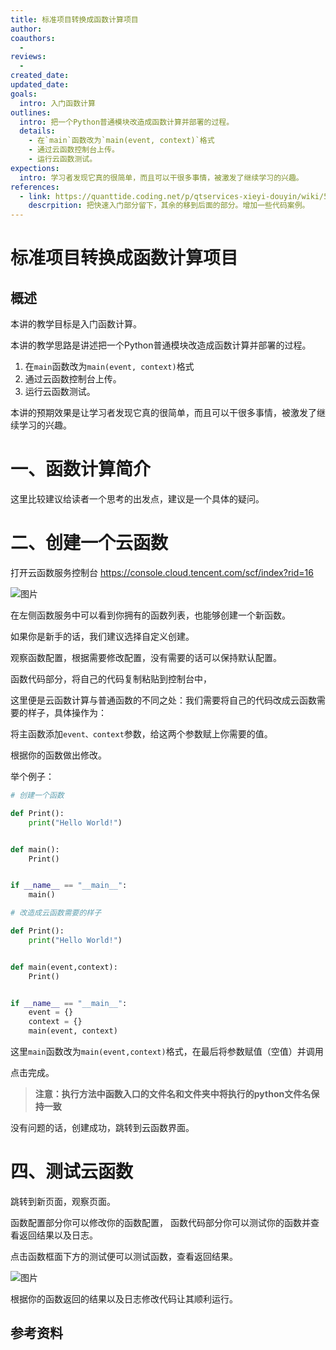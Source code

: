 ```yaml
---
title: 标准项目转换成函数计算项目
author: 
coauthors:
  - 
reviews: 
  - 
created_date: 
updated_date: 
goals: 
  intro: 入门函数计算
outlines:
  intro: 把一个Python普通模块改造成函数计算并部署的过程。
  details:
    - 在`main`函数改为`main(event, context)`格式
    - 通过云函数控制台上传。
    - 运行云函数测试。
expections:
  intro: 学习者发现它真的很简单，而且可以干很多事情，被激发了继续学习的兴趣。
references:
  - link: https://quanttide.coding.net/p/qtservices-xieyi-douyin/wiki/5
    descrpition: 把快速入门部分留下，其余的移到后面的部分。增加一些代码案例。
---
```


# 标准项目转换成函数计算项目

<!--
Metadata的title。
可以考虑不要，不一定需要渲染。
-->

## 概述

<!--
Metadata里的简介以说人话的方式表述。Metadata的数据不会在文章中渲染，所以在开头以说人话的方式说一遍。
-->

本讲的教学目标是入门函数计算。

本讲的教学思路是讲述把一个Python普通模块改造成函数计算并部署的过程。

1. 在`main`函数改为`main(event, context)`格式
2. 通过云函数控制台上传。
3. 运行云函数测试。

本讲的预期效果是让学习者发现它真的很简单，而且可以干很多事情，被激发了继续学习的兴趣。

# 一、函数计算简介

这里比较建议给读者一个思考的出发点，建议是一个具体的疑问。


# 二、创建一个云函数

打开云函数服务控制台 <https://console.cloud.tencent.com/scf/index?rid=16>

![图片](/api/project/8742169/files/26152127/imagePreview)

在左侧函数服务中可以看到你拥有的函数列表，也能够创建一个新函数。

如果你是新手的话，我们建议选择自定义创建。

观察函数配置，根据需要修改配置，没有需要的话可以保持默认配置。

函数代码部分，将自己的代码复制粘贴到控制台中，

这里便是云函数计算与普通函数的不同之处：我们需要将自己的代码改成云函数需要的样子，具体操作为：

将主函数添加`event、context`参数，给这两个参数赋上你需要的值。

根据你的函数做出修改。

举个例子：
```python
# 创建一个函数

def Print():
    print("Hello World!")


def main():
    Print()


if __name__ == "__main__":
    main()
```

```python
# 改造成云函数需要的样子

def Print():
    print("Hello World!")


def main(event,context):
    Print()


if __name__ == "__main__":
    event = {}
    context = {}
    main(event, context)

```

这里`main`函数改为`main(event,context)`格式，在最后将参数赋值（空值）并调用

点击完成。

>**注意：执行方法中函数入口的文件名和文件夹中将执行的python文件名保持一致**

没有问题的话，创建成功，跳转到云函数界面。


# 四、测试云函数

跳转到新页面，观察页面。

函数配置部分你可以修改你的函数配置， 函数代码部分你可以测试你的函数并查看返回结果以及日志。

点击函数框面下方的测试便可以测试函数，查看返回结果。

![图片](/api/project/8742169/files/26098906/imagePreview)

根据你的函数返回的结果以及日志修改代码让其顺利运行。

## 参考资料

<!--
在这里以相对规范的格式引用参考的文档等资料。
-->
